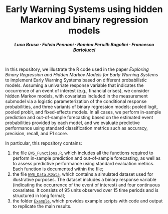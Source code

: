 <h1 align="center">Early Warning Systems using hidden Markov and binary regression models</h1>
<p align="center"> <span style="font-size: 14px;"><em><strong>Luca Brusa &middot; Fulvia Pennoni &middot; Romina Peruilh Bagolini &middot; Francesco Bartolucci</strong></em></span> </p>
<br>


In this repository, we illustrate the R code used in the paper <em>Exploring Binary Regression and Hidden Markov Models for Early Warning Systems</em> to implement Early Warning Systems based on different probabilistic models.
Assuming a univariate response variable that indicates the occurrence of an event of interest (e.g., financial crises), we consider hidden Markov models, with covariates included in the measurement submodel via a logistic parameterization of the conditional response probabilities, and three variants of binary regression models: pooled logit, pooled probit, and fixed-effects models.
In all cases, we perform in-sample prediction and out-of-sample forecasting based on the estimated event probabilities provided by each model, and we evaluate predictive performance using standard classification metrics such as accuracy, precision, recall, and F1 score.



In particular, this repository contains: 
1. the file [`EWS_Functions.R`](EWS_Functions.R), which includes all the functions required to perform in-sample prediction and out-of-sample forecasting, as well as to assess predictive performance using standard evaluation metrics. Each function is documented within the file;
2. the file [`EWS_Data.RData`](EWS_Data.RData), which contains a simulated dataset used for illustrative purposes. The dataset includes a binary response variable (indicating the occurrence of the event of interest) and four continuous covariates. It consists of 95 units observed over 15 time periods and is structured in long format;
3. the folder [`Example`](Example), which provides example scripts with code and output to replicate the main results.



